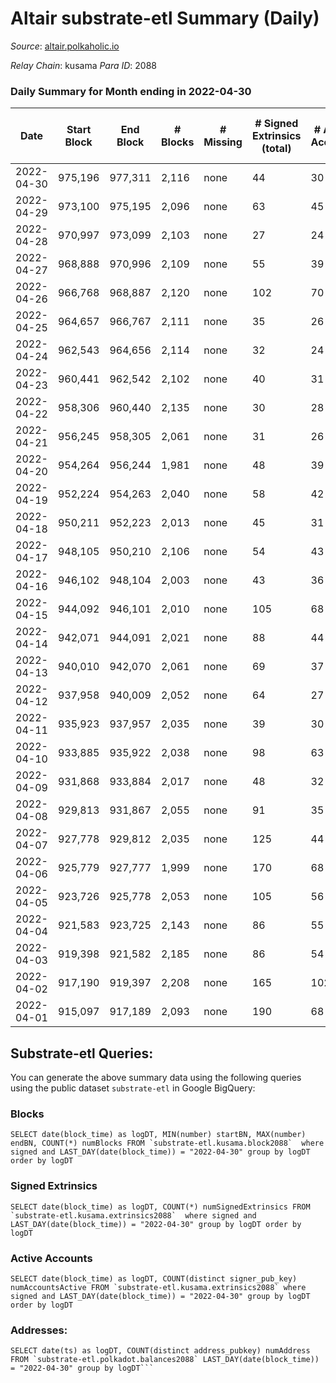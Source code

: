 # Altair substrate-etl Summary (Daily)

_Source_: [altair.polkaholic.io](https://altair.polkaholic.io)

*Relay Chain*: kusama
*Para ID*: 2088



### Daily Summary for Month ending in 2022-04-30


| Date | Start Block | End Block | # Blocks | # Missing | # Signed Extrinsics (total) | # Active Accounts | # Addresses with Balances | # Events | # Transfers | # XCM Transfers In | # XCM Transfers Out |
| ---- | ----------- | --------- | -------- | --------- | --------------------------- | ----------------- | ------------------------- | -------- | ----------- | ------------------ | ------------------- |
| 2022-04-30 | 975,196 | 977,311 | 2,116 | none | 44 | 30 | 22,027 | 4,451 | 25 ($1,885.77) |   |   |
| 2022-04-29 | 973,100 | 975,195 | 2,096 | none | 63 | 45 | 22,018 | 4,533 | 37 ($22,460.65) |   |   |
| 2022-04-28 | 970,997 | 973,099 | 2,103 | none | 27 | 24 | 22,005 | 4,347 | 12 ($7,156.36) |   |   |
| 2022-04-27 | 968,888 | 970,996 | 2,109 | none | 55 | 39 | 21,998 | 4,505 | 27 ($10,773.80) |   |   |
| 2022-04-26 | 966,768 | 968,887 | 2,120 | none | 102 | 70 | 21,989 | 4,781 | 67 ($50,844.42) |   |   |
| 2022-04-25 | 964,657 | 966,767 | 2,111 | none | 35 | 26 | 21,977 | 4,400 | 20 ($64,196.49) |   |   |
| 2022-04-24 | 962,543 | 964,656 | 2,114 | none | 32 | 24 | 21,973 | 4,428 | 15 ($14,905.87) |   |   |
| 2022-04-23 | 960,441 | 962,542 | 2,102 | none | 40 | 31 | 21,967 | 4,431 | 20 ($2,725.20) |   |   |
| 2022-04-22 | 958,306 | 960,440 | 2,135 | none | 30 | 28 | 21,961 | 4,495 | 23 ($1,795.88) |   |   |
| 2022-04-21 | 956,245 | 958,305 | 2,061 | none | 31 | 26 | 21,949 | 4,311 | 18 ($1,176.56) |   |   |
| 2022-04-20 | 954,264 | 956,244 | 1,981 | none | 48 | 39 | 21,942 | 4,192 | 30 ($2,780.62) |   |   |
| 2022-04-19 | 952,224 | 954,263 | 2,040 | none | 58 | 42 | 21,933 | 4,382 | 25 ($3,755.20) |   |   |
| 2022-04-18 | 950,211 | 952,223 | 2,013 | none | 45 | 31 | 21,925 | 4,243 | 15 ($2,700.91) |   |   |
| 2022-04-17 | 948,105 | 950,210 | 2,106 | none | 54 | 43 | 21,921 | 4,465 | 24 ($92,013.29) |   |   |
| 2022-04-16 | 946,102 | 948,104 | 2,003 | none | 43 | 36 | 21,912 | 4,275 | 24 ($2,718.63) |   |   |
| 2022-04-15 | 944,092 | 946,101 | 2,010 | none | 105 | 68 |  | 4,535 | 56 ($4,389.77) |   |   |
| 2022-04-14 | 942,071 | 944,091 | 2,021 | none | 88 | 44 | 21,893 | 4,548 | 30 ($2,980.71) |   |   |
| 2022-04-13 | 940,010 | 942,070 | 2,061 | none | 69 | 37 | 21,878 | 4,530 | 21 ($28,613.82) |   |   |
| 2022-04-12 | 937,958 | 940,009 | 2,052 | none | 64 | 27 | 21,870 | 4,461 | 26 ($46,123.63) |   |   |
| 2022-04-11 | 935,923 | 937,957 | 2,035 | none | 39 | 30 | 21,862 | 4,309 | 28 ($1,194.81) |   |   |
| 2022-04-10 | 933,885 | 935,922 | 2,038 | none | 98 | 63 | 21,850 | 4,601 | 61 ($9,489.99) |   |   |
| 2022-04-09 | 931,868 | 933,884 | 2,017 | none | 48 | 32 | 21,827 | 4,338 | 26 ($606.86) |   |   |
| 2022-04-08 | 929,813 | 931,867 | 2,055 | none | 91 | 35 | 21,816 | 4,739 | 21 ($2,890.22) |   |   |
| 2022-04-07 | 927,778 | 929,812 | 2,035 | none | 125 | 44 | 21,804 | 5,019 | 33 ($914.83) |   |   |
| 2022-04-06 | 925,779 | 927,777 | 1,999 | none | 170 | 68 | 21,787 | 5,260 | 45 ($3,595.45) |   |   |
| 2022-04-05 | 923,726 | 925,778 | 2,053 | none | 105 | 56 | 21,767 | 4,748 | 57 ($10,221.58) |   |   |
| 2022-04-04 | 921,583 | 923,725 | 2,143 | none | 86 | 55 | 21,748 | 4,796 | 47 ($2,088.02) |   |   |
| 2022-04-03 | 919,398 | 921,582 | 2,185 | none | 86 | 54 | 21,731 | 4,919 | 57 ($2,595.99) |   |   |
| 2022-04-02 | 917,190 | 919,397 | 2,208 | none | 165 | 102 | 21,709 | 5,463 | 108 ($5,152.59) |   |   |
| 2022-04-01 | 915,097 | 917,189 | 2,093 | none | 190 | 68 | 21,662 | 5,567 | 64 ($3,094.04) |   |   |

## Substrate-etl Queries:
You can generate the above summary data using the following queries using the public dataset `substrate-etl` in Google BigQuery:


### Blocks
```
SELECT date(block_time) as logDT, MIN(number) startBN, MAX(number) endBN, COUNT(*) numBlocks FROM `substrate-etl.kusama.block2088`  where signed and LAST_DAY(date(block_time)) = "2022-04-30" group by logDT order by logDT
```


### Signed Extrinsics
```
SELECT date(block_time) as logDT, COUNT(*) numSignedExtrinsics FROM `substrate-etl.kusama.extrinsics2088`  where signed and LAST_DAY(date(block_time)) = "2022-04-30" group by logDT order by logDT
```


### Active Accounts
```
SELECT date(block_time) as logDT, COUNT(distinct signer_pub_key) numAccountsActive FROM `substrate-etl.kusama.extrinsics2088` where signed and LAST_DAY(date(block_time)) = "2022-04-30" group by logDT order by logDT
```


### Addresses:
```
SELECT date(ts) as logDT, COUNT(distinct address_pubkey) numAddress FROM `substrate-etl.polkadot.balances2088` LAST_DAY(date(block_time)) = "2022-04-30" group by logDT```

